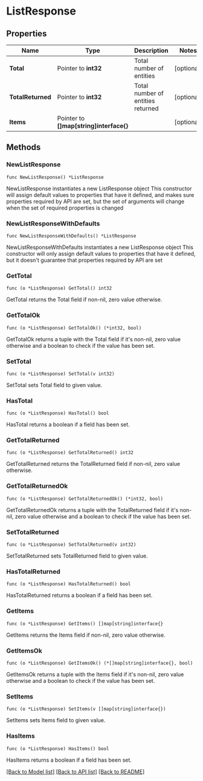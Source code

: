 # ListResponse

## Properties

Name | Type | Description | Notes
------------ | ------------- | ------------- | -------------
**Total** | Pointer to **int32** | Total number of entities | [optional] 
**TotalReturned** | Pointer to **int32** | Total number of entities returned | [optional] 
**Items** | Pointer to **[]map[string]interface{}** |  | [optional] 

## Methods

### NewListResponse

`func NewListResponse() *ListResponse`

NewListResponse instantiates a new ListResponse object
This constructor will assign default values to properties that have it defined,
and makes sure properties required by API are set, but the set of arguments
will change when the set of required properties is changed

### NewListResponseWithDefaults

`func NewListResponseWithDefaults() *ListResponse`

NewListResponseWithDefaults instantiates a new ListResponse object
This constructor will only assign default values to properties that have it defined,
but it doesn't guarantee that properties required by API are set

### GetTotal

`func (o *ListResponse) GetTotal() int32`

GetTotal returns the Total field if non-nil, zero value otherwise.

### GetTotalOk

`func (o *ListResponse) GetTotalOk() (*int32, bool)`

GetTotalOk returns a tuple with the Total field if it's non-nil, zero value otherwise
and a boolean to check if the value has been set.

### SetTotal

`func (o *ListResponse) SetTotal(v int32)`

SetTotal sets Total field to given value.

### HasTotal

`func (o *ListResponse) HasTotal() bool`

HasTotal returns a boolean if a field has been set.

### GetTotalReturned

`func (o *ListResponse) GetTotalReturned() int32`

GetTotalReturned returns the TotalReturned field if non-nil, zero value otherwise.

### GetTotalReturnedOk

`func (o *ListResponse) GetTotalReturnedOk() (*int32, bool)`

GetTotalReturnedOk returns a tuple with the TotalReturned field if it's non-nil, zero value otherwise
and a boolean to check if the value has been set.

### SetTotalReturned

`func (o *ListResponse) SetTotalReturned(v int32)`

SetTotalReturned sets TotalReturned field to given value.

### HasTotalReturned

`func (o *ListResponse) HasTotalReturned() bool`

HasTotalReturned returns a boolean if a field has been set.

### GetItems

`func (o *ListResponse) GetItems() []map[string]interface{}`

GetItems returns the Items field if non-nil, zero value otherwise.

### GetItemsOk

`func (o *ListResponse) GetItemsOk() (*[]map[string]interface{}, bool)`

GetItemsOk returns a tuple with the Items field if it's non-nil, zero value otherwise
and a boolean to check if the value has been set.

### SetItems

`func (o *ListResponse) SetItems(v []map[string]interface{})`

SetItems sets Items field to given value.

### HasItems

`func (o *ListResponse) HasItems() bool`

HasItems returns a boolean if a field has been set.


[[Back to Model list]](../README.md#documentation-for-models) [[Back to API list]](../README.md#documentation-for-api-endpoints) [[Back to README]](../README.md)


